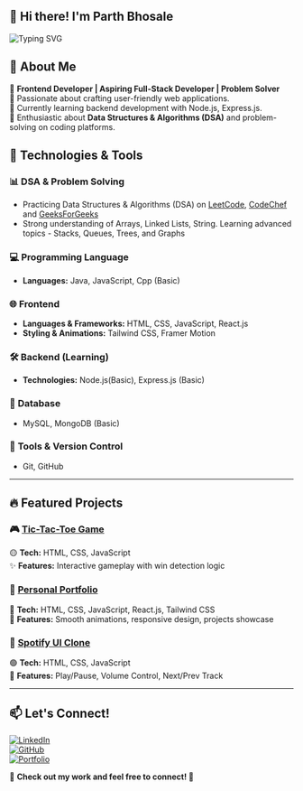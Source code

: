 ## 👋 Hi there! I'm Parth Bhosale
![Typing SVG](https://readme-typing-svg.herokuapp.com?font=Fira+Code&weight=500&size=22&pause=1000&color=1E90FF&width=600&lines=Frontend+Developer+|+Problem+Solver;Aspiring+Full-Stack+Engineer;Passionate+about+DSA+%26+Web+Development)

## 🚀 About Me
🔹 **Frontend Developer | Aspiring Full-Stack Developer | Problem Solver**  
🔹 Passionate about crafting user-friendly web applications.  
🔹 Currently learning backend development with Node.js, Express.js.  
🔹 Enthusiastic about **Data Structures & Algorithms (DSA)** and problem-solving on coding platforms.

## 🔧 Technologies & Tools

### 📊 **DSA & Problem Solving**
- Practicing Data Structures & Algorithms (DSA) on [LeetCode](https://leetcode.com/u/Parth_Bhosale_09/), [CodeChef](https://www.codechef.com/users/bhosaleparth09) and [GeeksForGeeks](https://www.geeksforgeeks.org/user/parthb8nyn/)
- Strong understanding of Arrays, Linked Lists, String. Learning advanced topics - Stacks, Queues, Trees, and Graphs

### 💻 **Programming Language**
- **Languages:** Java, JavaScript, Cpp (Basic)

### 🌐 **Frontend**
- **Languages & Frameworks:** HTML, CSS, JavaScript, React.js  
- **Styling & Animations:** Tailwind CSS, Framer Motion  

### 🛠 **Backend (Learning)**
- **Technologies:** Node.js(Basic), Express.js (Basic)  

### 💾 **Database**
- MySQL, MongoDB (Basic)  

### 🚀 **Tools & Version Control**
- Git, GitHub  

---

## 🔥 Featured Projects

### 🎮 [Tic-Tac-Toe Game](https://github.com/parthbhosale123/tic-tac-toe)
🟡 **Tech:** HTML, CSS, JavaScript  
✨ **Features:** Interactive gameplay with win detection logic  

### 💼 [Personal Portfolio](https://github.com/parthbhosale123/react-portfolio)
🔵 **Tech:**  HTML, CSS, JavaScript, React.js, Tailwind CSS  
📌 **Features:** Smooth animations, responsive design, projects showcase  

### 🎵 [Spotify UI Clone](https://github.com/parthbhosale123/spotify-clone)
🟢 **Tech:** HTML, CSS, JavaScript  
🎼 **Features:** Play/Pause, Volume Control, Next/Prev Track    

---

## 📫 Let's Connect!
[![LinkedIn](https://img.shields.io/badge/LinkedIn-Connect-blue?style=for-the-badge&logo=linkedin)](https://www.linkedin.com/in/parthbhosale123/)  
[![GitHub](https://img.shields.io/badge/GitHub-Follow-black?style=for-the-badge&logo=github)](https://github.com/parthbhosale123)  
[![Portfolio](https://img.shields.io/badge/Portfolio-Visit-blueviolet?style=for-the-badge)](https://parthbhosale-react-portfolio.vercel.app/)  

🔹 **Check out my work and feel free to connect! 🚀**
